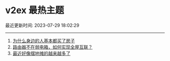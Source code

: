 # v2ex 最热主题

最近更新时间: 2023-07-29 18:02:29

--- 
1. [为什么身边的人基本都买了房子](https://www.v2ex.com/t/960714) 
2. [路由器不在弱电箱，如何实现全屋互联？](https://www.v2ex.com/t/960711) 
3. [最近好像摆地摊的越来越多了](https://www.v2ex.com/t/960727) 
